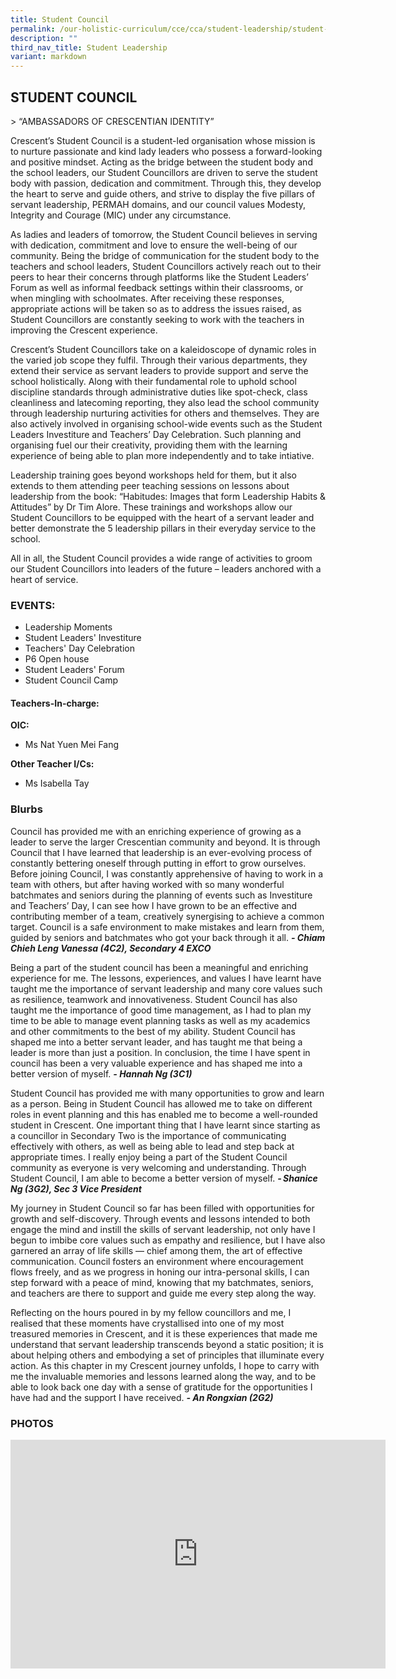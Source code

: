 ```yaml
---
title: Student Council
permalink: /our-holistic-curriculum/cce/cca/student-leadership/student-council/
description: ""
third_nav_title: Student Leadership
variant: markdown
---
```

## **STUDENT COUNCIL**
&gt; “AMBASSADORS OF CRESCENTIAN IDENTITY”

Crescent’s Student Council is a student-led organisation whose mission is to nurture passionate and kind lady leaders who possess a forward-looking and positive mindset. Acting as the bridge between the student body and the school leaders, our Student Councillors are driven to serve the student body with passion, dedication and commitment. Through this, they develop the heart to serve and guide others, and strive to display the five pillars of servant leadership, PERMAH domains, and our council values Modesty, Integrity and Courage (MIC) under any circumstance.

As ladies and leaders of tomorrow, the Student Council believes in serving with dedication, commitment and love to ensure the well-being of our community. Being the bridge of communication for the student body to the teachers and school leaders, Student Councillors actively reach out to their peers to hear their concerns through platforms like the Student Leaders’ Forum as well as informal feedback settings within their classrooms, or when mingling with schoolmates. After receiving these responses, appropriate actions will be taken so as to address the issues raised, as Student Councillors are constantly seeking to work with the teachers in improving the Crescent experience.

Crescent’s Student Councillors take on a kaleidoscope of dynamic roles in the varied job scope they fulfil. Through their various departments, they extend their service as servant leaders to provide support and serve the school holistically. Along with their fundamental role to uphold school discipline standards through administrative duties like spot-check, class cleanliness and latecoming reporting, they also lead the school community through leadership nurturing activities for others and themselves. They are also actively involved in organising school-wide events such as the Student Leaders Investiture and Teachers’ Day Celebration.&nbsp;Such planning and organising fuel our their creativity, providing them with the learning experience of being able to plan more independently and to take intiative.

Leadership training goes beyond workshops held for them, but it also extends to them attending peer teaching sessions on lessons about leadership from the book: “Habitudes: Images that form Leadership Habits &amp; Attitudes” by Dr Tim Alore. These trainings and workshops allow our Student Councillors to be equipped with the heart of a servant leader and better demonstrate the 5 leadership pillars in their everyday service to the school.&nbsp;&nbsp;&nbsp;&nbsp;

All in all, the Student Council provides a wide range of activities to groom our Student Councillors into leaders of the future – leaders anchored with a heart of service.

### **EVENTS:**
* Leadership Moments
* Student Leaders' Investiture
* Teachers' Day Celebration
* P6 Open house
* Student Leaders' Forum
* Student Council Camp

#### **Teachers-In-charge:**
**OIC:**  
* Ms Nat Yuen Mei Fang  
  
**Other Teacher I/Cs:**  
* Ms Isabella Tay


### **Blurbs**

Council has provided me with an enriching experience of growing as a leader to serve the larger Crescentian community and beyond. It is through Council that I have learned that leadership is an ever-evolving process of constantly bettering oneself through putting in effort to grow ourselves. Before joining Council, I was constantly apprehensive of having to work in a team with others, but after having worked with so many wonderful batchmates and seniors during the planning of events such as Investiture and Teachers’ Day, I can see how I have grown to be an effective and contributing member of a team, creatively synergising to achieve a common target. Council is a safe environment to make mistakes and learn from them, guided by seniors and batchmates who got your back through it all. ***- Chiam Chieh Leng Vanessa (4C2), Secondary 4 EXCO***

Being a part of the student council has been a meaningful and enriching experience for me. The lessons, experiences, and values I have learnt have taught me the importance of servant leadership and many core values such as resilience, teamwork and innovativeness. Student Council has also taught me the importance of good time management, as I had to plan my time to be able to manage event planning tasks as well as my academics and other commitments to the best of my ability. Student Council has shaped me into a better servant leader, and has taught me that being a leader is more than just a position. In conclusion, the time I have spent in council has been a very valuable experience and has shaped me into a better version of myself.
***- Hannah Ng (3C1)***

Student Council has provided me with many opportunities to grow and learn as a person. Being in Student Council has allowed me to take on different roles in event planning and this has enabled me to become a well-rounded student in Crescent. One important thing that I have learnt since starting as a councillor in Secondary Two is the importance of communicating effectively with others, as well as being able to lead and step back at appropriate times. I really enjoy being a part of the Student Council community as everyone is very welcoming and understanding. Through Student Council, I am able to become a better version of myself.
***- Shanice Ng (3G2), Sec 3 Vice President***


My journey in Student Council so far has been filled with opportunities for growth and self-discovery. Through events and lessons intended to both engage the mind and instill the skills of servant leadership, not only have I begun to imbibe core values such as empathy and resilience, but I have also garnered an array of life skills — chief among them, the art of effective communication. Council fosters an environment where encouragement flows freely, and as we progress in honing our intra-personal skills, I can step forward with a peace of mind, knowing that my batchmates, seniors, and teachers are there to support and guide me every step along the way.

Reflecting on the hours poured in by my fellow councillors and me, I realised that these moments have crystallised into one of my most treasured memories in Crescent, and it is these experiences that made me understand that servant leadership transcends beyond a static position; it is about helping others and embodying a set of principles that illuminate every action. As this chapter in my Crescent journey unfolds, I hope to carry with me the invaluable memories and lessons learned along the way, and to be able to look back one day with a sense of gratitude for the opportunities I have had and the support I have received.
***- An Rongxian (2G2)***



### **PHOTOS** ###

<iframe allowfullscreen="true" height="366" width="600" frameborder="0" src="https://docs.google.com/presentation/d/e/2PACX-1vR06vp3csotiofmpE4ggcVcHYKaXKEsoJBi-5_YFC4S9tISWMObW8yaiTbz2yKc0rQzRSmafNW7vx8F/embed?start=true&amp;loop=true&amp;delayms=3000"></iframe>